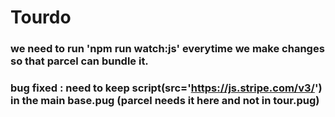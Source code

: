 # Tourdo

### we need to run 'npm run watch:js' everytime we make changes so that parcel can bundle it.

### bug fixed : need to keep script(src='https://js.stripe.com/v3/') in the main base.pug (parcel needs it here and not in tour.pug)